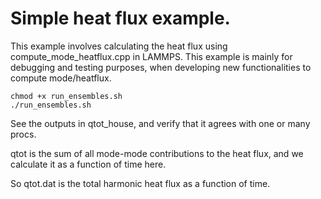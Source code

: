 # Simple heat flux example.

This example involves calculating the heat flux using compute_mode_heatflux.cpp in LAMMPS. This example is mainly for debugging and testing purposes, when developing new functionalities to compute mode/heatflux.

    chmod +x run_ensembles.sh
    ./run_ensembles.sh

See the outputs in qtot_house, and verify that it agrees with one or many procs.

qtot is the sum of all mode-mode contributions to the heat flux, and we calculate it as a function of time here. 

So qtot.dat is the total harmonic heat flux as a function of time.
